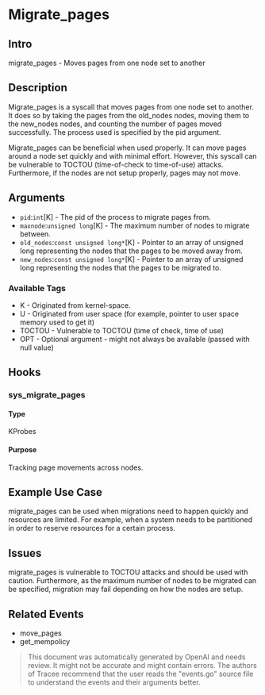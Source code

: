 
# Migrate_pages

## Intro
migrate_pages - Moves pages from one node set to another

## Description  
Migrate_pages is a syscall that moves pages from one node set to another. It does so by taking the pages from the old_nodes nodes, moving them to the new_nodes nodes, and counting the number of pages moved successfully. The process used is specified by the pid argument.  

Migrate_pages can be beneficial when used properly. It can move pages around a node set quickly and with minimal effort. However, this syscall can be vulnerable to TOCTOU (time-of-check to time-of-use) attacks. Furthermore, if the nodes are not setup properly, pages may not move.

## Arguments
* `pid`:`int`[K] - The pid of the process to migrate pages from.
* `maxnode`:`unsigned long`[K] - The maximum number of nodes to migrate between.
* `old_nodes`:`const unsigned long*`[K] - Pointer to an array of unsigned long representing the nodes that the pages to be moved away from.
* `new_nodes`:`const unsigned long*`[K] - Pointer to an array of unsigned long representing the nodes that the pages to be migrated to.

### Available Tags
* K - Originated from kernel-space.
* U - Originated from user space (for example, pointer to user space memory used to get it)
* TOCTOU - Vulnerable to TOCTOU (time of check, time of use)
* OPT - Optional argument - might not always be available (passed with null value)

## Hooks
### sys_migrate_pages
#### Type
KProbes
#### Purpose
Tracking page movements across nodes.

## Example Use Case
migrate_pages can be used when migrations need to happen quickly and resources are limited. For example, when a system needs to be partitioned in order to reserve resources for a certain process.

## Issues
migrate_pages is vulnerable to TOCTOU attacks and should be used with caution. Furthermore, as the maximum number of nodes to be migrated can be specified, migration may fail depending on how the nodes are setup.

## Related Events
* move_pages
* get_mempolicy

> This document was automatically generated by OpenAI and needs review. It might
> not be accurate and might contain errors. The authors of Tracee recommend that
> the user reads the "events.go" source file to understand the events and their
> arguments better.
